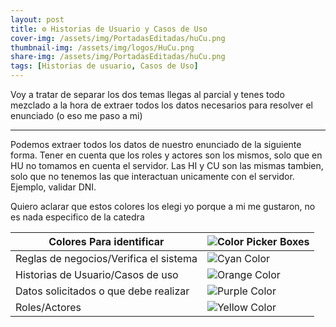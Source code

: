 ```yaml
---
layout: post
title: ⚙️ Historias de Usuario y Casos de Uso
cover-img: /assets/img/PortadasEditadas/huCu.png
thumbnail-img: /assets/img/logos/HuCu.png
share-img: /assets/img/PortadasEditadas/huCu.png
tags: [Historias de usuario, Casos de Uso]
---
```


Voy a tratar de separar los dos temas llegas al parcial y tenes todo mezclado a la hora de extraer todos los datos necesarios para resolver el enunciado (o eso me paso a mi)

---

Podemos extraer todos los datos de nuestro enunciado de la siguiente forma. Tener en cuenta que los roles y actores son los mismos, solo que en HU no tomamos en cuenta el servidor.
Las HI y CU son las mismas tambien, solo que no tenemos las que interactuan unicamente con el servidor. Ejemplo, validar DNI.

Quiero aclarar que estos colores los elegi yo porque a mi me gustaron, no es nada especifico de la catedra

| Colores Para identificar               | ![Color Picker Boxes](https://draculatheme.com/static/img/color-boxes/eyedropper.png)   |
| -------------------------------------- | --------------------------------------------------------------------------------------- |
| Reglas de negocios/Verifica el sistema | ![Cyan Color](https://draculatheme.com/static/img/color-boxes/cyan.png)                 |
| Historias de Usuario/Casos de uso      | ![Orange Color](https://draculatheme.com/static/img/color-boxes/orange.png)             |
| Datos solicitados o que debe realizar  | ![Purple Color](https://draculatheme.com/static/img/color-boxes/purple.png)             |
| Roles/Actores                          | ![Yellow Color](https://draculatheme.com/static/img/color-boxes/yellow.png)             |

